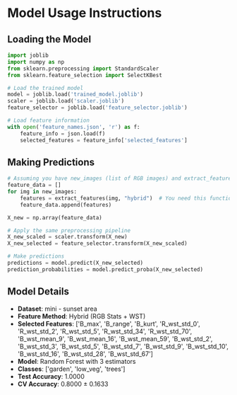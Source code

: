 # Model Usage Instructions

## Loading the Model
```python
import joblib
import numpy as np
from sklearn.preprocessing import StandardScaler
from sklearn.feature_selection import SelectKBest

# Load the trained model
model = joblib.load('trained_model.joblib')
scaler = joblib.load('scaler.joblib')
feature_selector = joblib.load('feature_selector.joblib')

# Load feature information
with open('feature_names.json', 'r') as f:
    feature_info = json.load(f)
    selected_features = feature_info['selected_features']
```

## Making Predictions
```python
# Assuming you have new_images (list of RGB images) and extract_features function
feature_data = []
for img in new_images:
    features = extract_features(img, "hybrid")  # You need this function
    feature_data.append(features)

X_new = np.array(feature_data)

# Apply the same preprocessing pipeline
X_new_scaled = scaler.transform(X_new)
X_new_selected = feature_selector.transform(X_new_scaled)

# Make predictions
predictions = model.predict(X_new_selected)
prediction_probabilities = model.predict_proba(X_new_selected)
```

## Model Details
- **Dataset**: mini - sunset area
- **Feature Method**: Hybrid (RGB Stats + WST)
- **Selected Features**: ['B_max', 'B_range', 'B_kurt', 'R_wst_std_0', 'R_wst_std_2', 'R_wst_std_5', 'R_wst_std_34', 'R_wst_std_70', 'B_wst_mean_9', 'B_wst_mean_16', 'B_wst_mean_59', 'B_wst_std_2', 'B_wst_std_3', 'B_wst_std_5', 'B_wst_std_7', 'B_wst_std_9', 'B_wst_std_10', 'B_wst_std_16', 'B_wst_std_28', 'B_wst_std_67']
- **Model**: Random Forest with 3 estimators
- **Classes**: ['garden', 'low_veg', 'trees']
- **Test Accuracy**: 1.0000
- **CV Accuracy**: 0.8000 ± 0.1633

